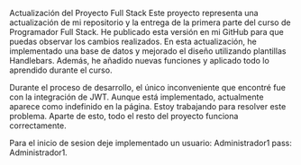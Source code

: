 Actualización del Proyecto Full Stack
Este proyecto representa una actualización de mi repositorio y la entrega de la primera parte del curso de Programador Full Stack. He publicado esta versión en mi GitHub para que puedas observar los cambios realizados. En esta actualización, he implementado una base de datos y mejorado el diseño utilizando plantillas Handlebars. Además, he añadido nuevas funciones y aplicado todo lo aprendido durante el curso.

Durante el proceso de desarrollo, el único inconveniente que encontré fue con la integración de JWT. Aunque está implementado, actualmente aparece como indefinido en la página. Estoy trabajando para resolver este problema. Aparte de esto, todo el resto del proyecto funciona correctamente.

Para el inicio de sesion deje implementado un usuario: Administrador1 pass: Administrador1.
